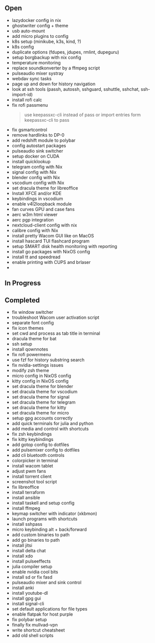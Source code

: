 ## Open

- lazydocker config in nix
- ghostwriter config + theme
- usb auto-mount
- add micro plugins to config
- k8s setup (minikube, k3s, kind, ?)
- k8s config
- duplicate options (fdupes, jdupes, rmlint, dupeguru)
- setup borgbackup with nix config
- temperature monitoring
- replace soundkonverter by a ffmpeg script
- pulseaudio mixer systray
- webdav sync tasks
- page up and down for history navigation
- look at ssh tools (passh, autossh, sshguard, sshuttle, sshchat, ssh-import-id)
- install rofi calc
- fix rofi passmenu
    > use keepassxc-cli instead of pass or import entries form keepassxc-cli to pass
- fix gsmartcontrol
- remove hardlinks to DP-0
- add redshift module to polybar
- config autostart packages
- pulseaudio sink switcher
- setup docker on CUDA
- install quicklookup
- telegram config with Nix
- signal config with Nix
- blender config with Nix
- vscodium config with Nix
- set dracula theme for libreoffice
- Install XFCE and/or KDE
- keybindings in vscodium
- enable v4l2loopback module
- fan curves GPU and case fans
- aerc w3m html viewer
- aerc pgp integration
- nextcloud-client config with nix
- calibre config with Nix
- install pretty Wacom GUI like on MacOS
- install hascard TUI flashcard program
- setup SMART disk health monitoring with reporting
- install go packages with NixOS config
- install tt and speedread
- enable printing with CUPS and brlaser
-

## In Progress


## Completed

- fix window switcher
- troubleshoot Wacom user activation script
- separate font config
- fix icon themes
- set cwd and process as tab title in terminal
- dracula theme for bat
- ssh setup
- install qownnotes
- fix rofi powermenu
- use fzf for history substring search
- fix nvidia-settings issues
- modify zsh theme
- micro config in NixOS config
- kitty config in NixOS config
- set dracula theme for blender
- set dracula theme for vscodium
- set dracula theme for signal
- set dracula theme for telegram
- set dracula theme for kitty
- set dracula theme for micro
- setup gpg accounts correctly
- add quick terminals for julia and python
- add media and control with shortcuts
- fix zsh keybindings
- fix kitty keybindings
- add gotop config to dotfiles
- add pulsemixer config to dotfiles
- add cli bluetooth controls
- colorpicker in terminal
- install wacom tablet
- adjust pwm fans
- install torrent client
- screenshot tool script
- fix libreoffice
- install terraform
- install ansible
- install taskell and setup config
- install ffmpeg
- keymap switcher with indicator (xkbmon)
- launch programs with shortcuts
- install sshpass
- micro keybinding alt + back/forward
- add custom binaries to path
- add go binaries to path
- install jitsi
- install delta chat
- install xdo
- install pulseeffects
- julia compiler setup
- enable nvidia cool bits
- install sd or fix fasd
- pulseaudio mixer and sink control
- install anki
- install youtube-dl
- install gpg gui
- install signal-cli
- set default applications for file types
- enable flatpak for host purple
- fix polybar setup
- finally fix mullvad-vpn
- write shortcut cheatsheet
- add old shell scripts
